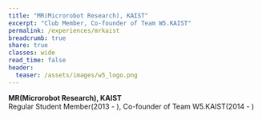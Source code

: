 ```yaml
---
title: "MR(Microrobot Research), KAIST"
excerpt: "Club Member, Co-founder of Team W5.KAIST"
permalink: /experiences/mrkaist
breadcrumb: true
share: true
classes: wide
read_time: false
header:
  teaser: /assets/images/w5_logo.png
---
```

**MR(Microrobot Research), KAIST**  
Regular Student Member(2013 - ), Co-founder of Team W5.KAIST(2014 - ) 


